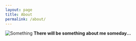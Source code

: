 ```yaml
---
layout: page
title: About
permalink: /about/
---
```

![Something](/assets/)
**There will be something about me someday...**
